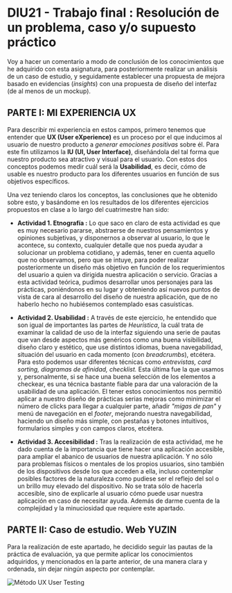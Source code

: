 # DIU21 - Trabajo final : Resolución de un problema, caso y/o supuesto práctico
Voy a hacer un comentario a modo de conclusión de los conocimientos que he adquirido con esta asignatura, para posteriormente realizar un análisis de un caso de estudio, y seguidamente establecer una propuesta de
mejora basado en evidencias (*insights*) con una propuesta de diseño del interfaz (de al menos de un
mockup).


## PARTE I: MI EXPERIENCIA UX

   Para describir mi experiencia en estos campos, primero tenemos que entender que **UX (User eXperience)** es un proceso por el que inducimos al usuario de nuestro producto a *generar emociones positivas* sobre él. Para este fin utilizamos la **IU (UI, User Interface)**, diseñándola del tal forma que nuestro producto sea atractivo y visual para el usuario. Con estos dos conceptos podemos medir cuál será la **Usabilidad**, es decir, cómo de usable es nuestro producto para los diferentes usuarios en función de sus objetivos específicos. 

   Una vez teniendo claros los conceptos, las conclusiones que he obtenido sobre esto, y basándome en los resultados de los diferentes ejercicios propuestos en clase a lo largo del cuatrimestre han sido:
    
   * **Actividad 1. Etnografía :**
    Lo que saco en claro de esta actividad es que es muy necesario pararse, abstraerse de nuestros pensamientos y opiniones subjetivas, y disponernos a observar al usuario, lo que le acontece, su contexto, cualquier detalle que nos pueda ayudar a solucionar un problema cotidiano, y además, tener en cuenta aquello que no observamos, pero que se intuye, para poder realizar posteriormente un diseño más objetivo en función de los requerimientos del usuario a quien va dirigida nuestra aplicación o servicio. Gracias a esta actividad teórica, pudimos desarrollar unos personajes para las prácticas, poniéndonos en su lugar y obteniendo así nuevos puntos de vista de cara al desarrollo del diseño de nuestra aplicación, que de no haberlo hecho no hubiésemos contemplado esas casuísticas.
    
   * **Actividad 2. Usabilidad :**
    A través de este ejercicio, he entendido que son igual de importantes las partes de *Heurística*, la cuál trata de examinar la calidad de uso de la interfaz siguiendo una serie de pautas que van desde aspectos más genéricos como una buena visibilidad, diseño claro y estético, que use distintos idiomas, buena navegabilidad, situación del usuario en cada momento (con *breadcrumbs*), etcétera. Para esto podemos usar diferentes técnicas como *entrevistas, card sorting, diagramas de afinidad, checklist.* Esta última fue la que usamos y, personalmente, si se hace una buena selección de los elementos a checkear, es una técnica bastante fiable para dar una valoración de la usabilidad de una aplicación. El tener estos conocimientos nos permitió aplicar a nuestro diseño de prácticas serias mejoras como minimizar el número de clicks para llegar a cualquier parte, añadir *"migas de pan"* y menú de navegación en el *footer*,  mejorando nuestra navegabilidad, haciendo un diseño más simple, con pestañas y botones intuitivos, formularios simples y con campos claros, etcétera. 
    
   * **Actividad 3. Accesibilidad :**
   Tras la realización de esta actividad, me he dado cuenta de la importancia que tiene hacer una aplicación accesible, para ampliar el abanico de usuarios de nuestra aplicación. Y no sólo para problemas físicos o mentales de los propios usuarios, sino también de los dispositivos desde los que acceden a ella, incluso contemplar posibles factores de la naturaleza como pudiese ser el reflejo del sol o un brillo muy elevado del dispositivo. No se trata sólo de hacerla accesible, sino de explicarle al usuario cómo puede usar nuestra aplicación en caso de necesitar ayuda. Además de darme cuenta de la complejidad y la minuciosidad que requiere este apartado. 
   

## PARTE II: Caso de estudio. Web YUZIN
   Para la realización de este apartado, he decidido seguir las pautas de la práctica de evaluación, ya que permite aplicar los conocimientos adquiridos, y mencionados en la parte anterior, de una manera clara y ordenada, sin dejar ningún aspecto por contemplar. 

![Método UX](DIU21/img/usability-testing.png) User Testing
